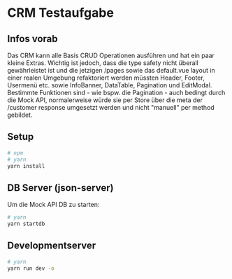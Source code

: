 # CRM Testaufgabe

## Infos vorab

Das CRM kann alle Basis CRUD Operationen ausführen und hat ein paar kleine Extras. Wichtig ist jedoch, dass die type safety nicht überall gewährleistet ist und die jetzigen /pages sowie das default.vue layout in einer realen Umgebung refaktoriert werden müssten Header, Footer, Usermenü etc. sowie InfoBanner, DataTable, Pagination und EditModal. Bestimmte Funktionen sind - wie bspw. die Pagination - auch bedingt durch die Mock API, normalerweise würde sie per Store über die meta der /customer response umgesetzt werden und nicht "manuell" per method gebildet.

## Setup

```bash
# npm
# yarn
yarn install

```

## DB Server (json-server)

Um die Mock API DB zu starten:

```bash
# yarn
yarn startdb

```

## Developmentserver

```bash
# yarn
yarn run dev -o

```
